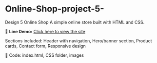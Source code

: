 # Online-Shop-project-5-
Design 5
Online Shop
A simple online store built with HTML and CSS.

🔗 **Live Demo:** [Click here to view the site](https://yourusername.github.io/online-shop/)

 Sections included:
Header with navigation, Hero/banner section, Product cards, Contact form, Responsive design

📁 Code: index.html, CSS folder, images
